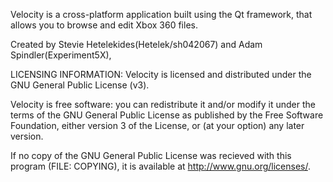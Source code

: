 Velocity is a cross-platform application built using the Qt framework, that allows you to browse and edit Xbox 360 files.

Created by Stevie Hetelekides(Hetelek/sh042067) and Adam Spindler(Experiment5X),

LICENSING INFORMATION:
Velocity is licensed and distributed under the GNU General Public License (v3).

Velocity is free software: you can redistribute it and/or modify it under the terms of the GNU General Public License as published by the Free Software Foundation, either version 3 of the License, or (at your option) any later version.

If no copy of the GNU General Public License was recieved with this program (FILE: COPYING), it is available at <http://www.gnu.org/licenses/>.